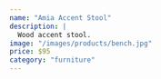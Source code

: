 ```yaml
---
name: "Amia Accent Stool"
description: |
  Wood accent stool.
image: "/images/products/bench.jpg"
price: $95
category: "furniture"
---
```

